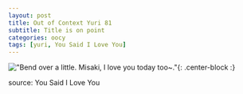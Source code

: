 ```yaml
---
layout: post
title: Out of Context Yuri 81
subtitle: Title is on point
categories: oocy
tags: [yuri, You Said I Love You]
---
```



!["Bend over a little. Misaki, I love you today too~."](https://imgur.com/hQ9yZg5.png){: .center-block :}


source: You Said I Love You